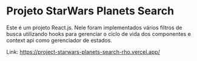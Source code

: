 
# Projeto StarWars Planets Search

Este é um projeto React.js.
Nele foram implementados vários filtros de busca utilizando hooks para gerenciar o ciclo de vida dos componentes e context api como gerenciador de estados.

Link:
https://project-starwars-planets-search-rho.vercel.app/
